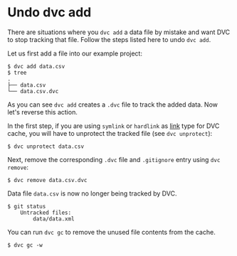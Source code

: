 # Undo dvc add

There are situations where you `dvc add` a data file by mistake and want DVC to
stop tracking that file. Follow the steps listed here to undo `dvc add`.

Let us first add a file into our example <abbr>project</abbr>:

```dvc
$ dvc add data.csv
$ tree
.
├── data.csv
└── data.csv.dvc
```

As you can see `dvc add` creates a `.dvc` file to track the added data. Now
let's reverse this action.

In the first step, if you are using `symlink` or `hardlink` as
[link](doc/user-guide/large-dataset-optimization#file-link-types-for-the-dvc-cache)
type for DVC <abbr>cache</abbr>, you will have to unprotect the tracked file
(see `dvc unprotect`):

```dvc
$ dvc unprotect data.csv
```

Next, remove the corresponding `.dvc` file and `.gitignore` entry using
`dvc remove`:

```dvc
$ dvc remove data.csv.dvc
```

Data file `data.csv` is now no longer being tracked by DVC.

```dvc
$ git status
    Untracked files:
        data/data.xml
```

You can run `dvc gc` to remove the unused file contents from the cache.

```dvc
$ dvc gc -w
```
